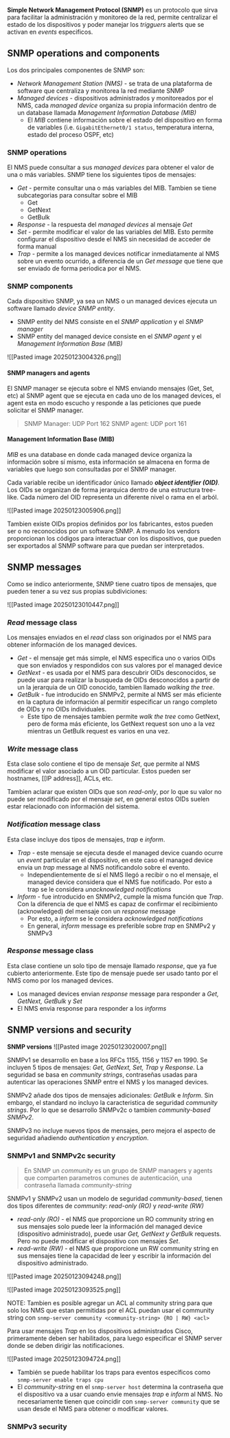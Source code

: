 **Simple Network Management Protocol (SNMP)** es un protocolo que sirva para facilitar la administración y monitoreo de la red, permite centralizar el estado de los dispositivos y poder manejar los _trigguers_ alerts que se activan en _events_ especificos. 

## SNMP operations and components
Los dos principales componentes de SNMP son:
- _Network Management Station (NMS)_ - se trata de una plataforma de software que centraliza y monitorea la red mediante SNMP  
- _Managed devices_ - dispositivos administrados y monitoreados por el NMS, cada _managed device_ organiza su propia información dentro de un database llamada _Management Information Database (MIB)_
	- El _MIB_ contiene información sobre el estado del dispositivo en forma de variables (i.e. `GigabitEthernet0/1 status`, temperatura interna, estado del proceso OSPF, etc)

### SNMP operations 
El NMS puede consultar a sus _managed devices_ para obtener el valor de una o más variables. SNMP tiene los siguientes tipos de mensajes:
- _Get_ - permite consultar una o más variables del MIB. Tambien se tiene subcategorias para consultar sobre el MIB 
	- Get 
	- GetNext 
	- GetBulk
- _Response_ - la respuesta del _managed devices_ al mensaje _Get_
- _Set_ - permite modificar el valor de las variables del MIB. Esto permite configurar el dispositivo desde el NMS sin necesidad de acceder de forma manual  
- _Trap_ -  permite a los managed devices notificar inmediatamente al NMS sobre un evento ocurrido, a diferencia de un _Get message_ que tiene que ser enviado de forma periodica por el NMS.
### SNMP components 
Cada dispositivo SNMP, ya sea un NMS o un managed devices ejecuta un software llamado _device SNMP entity_.
- SNMP entity del NMS consiste en el _SNMP application_ y el _SNMP manager_
- SNMP entity del managed device consiste en el _SNMP agent_ y el _Management Information Base (MIB)_

![[Pasted image 20250123004326.png]]

#### SNMP managers and agents 
El SNMP manager se ejecuta sobre el NMS enviando mensajes (Get, Set, etc) al SNMP agent que se ejecuta en cada uno de los managed devices, el agent esta en modo escucho y responde a las peticiones que puede solicitar el SNMP manager.

> SNMP Manager: UDP Port 162 
> SNMP agent: UDP port 161

#### Management Information Base (MIB)
_MIB_ es una database en donde cada managed device organiza la información sobre sí mismo, esta información se almacena en forma de variables que luego son consultadas por el SNMP manager. 

Cada variable recibe un identificador único llamado **_object identifier (OID)_**. Los OIDs se organizan de forma jerarquica dentro de una estructura tree-like. Cada número del OID representa un diferente nivel o rama en el arból. 

![[Pasted image 20250123005906.png]]

Tambien existe OIDs propios definidos por los fabricantes, estos pueden ser o no reconocidos por un software SNMP. A menudo los vendors proporcionan los códigos para interactuar con los dispositivos, que pueden ser exportados al SNMP software para que puedan ser interpretados. 

## SNMP messages 
Como se indico anteriormente, SNMP tiene cuatro tipos de mensajes, que pueden tener a su vez sus propias subdiviciones:

![[Pasted image 20250123010447.png]]

### _Read_ message class 
Los mensajes enviados en el _read_ class son originados por el NMS para obtener información de los managed devices. 

- _Get_ - el mensaje get más simple, el NMS especifica uno o varios OIDs que son enviados y respondidos con sus valores por el managed device 
- _GetNext_ - es usada por el NMS para descubrir OIDs desconocidos, se puede usar para realizar la busqueda de OIDs desconocidos a partir de un la jerarquia de un OID conocido, tambien llamado _walking the tree_.
- _GetBulk_ - fue introducido en SNMPv2, permite al NMS ser más eficiente en la captura de información al permitir especificar un rango completo de OIDs y no OIDs individuales.
	- Este tipo de mensajes tambien permite _walk the tree_ como GetNext, pero de forma más eficiente, los GetNext request son uno a la vez mientras un GetBulk request es varios en una vez. 

### _Write_ message class 
Esta clase solo contiene el tipo de mensaje _Set_, que permite al NMS modificar el valor asociado a un OID particular. Estos pueden ser hostnames, [[IP address]], ACLs, etc. 

Tambien aclarar que existen OIDs que son _read-only_, por lo que su valor no puede ser modificado por el mensaje _set_, en general estos OIDs suelen estar relacionado con información del sistema. 

### _Notification_ message class 
Esta clase incluye dos tipos de mensajes, _trap_ e _inform_.
- _Trap_ - este mensaje se ejecuta desde el managed device cuando ocurre un _event_ particular en el dispositivo, en este caso el managed device envia un _trap_ message al NMS notificandolo sobre el evento. 
	- Independientemente de sí el NMS llegó a recibir o no el mensaje, el managed device considera que el NMS fue notificado. Por esto a trap se le considera _unacknowledged notifications_
- _Inform_ - fue introducido en SNMPv2, cumple la misma función que _Trap_. Con la diferencia de que el NMS es capaz de confirmar el recibimiento (acknowledged) del mensaje con un _response_ message
	- Por esto, a _inform_ se le considera _acknowledged notifications_ 
	- En general, _inform_ message es preferible sobre _trap_ en SNMPv2 y SNMPv3

### _Response_ message class 
Esta clase contiene un solo tipo de mensaje llamado _response_, que ya fue cubierto anteriormente. Este tipo de mensaje puede ser usado tanto por el NMS como por los managed devices.
- Los managed devices envian _response_ message para responder a _Get, GetNext, GetBulk_ y _Set_
- El NMS envia response para responder a los _informs_

## SNMP versions and security 

**SNMP versions**
![[Pasted image 20250123020007.png]]

SNMPv1 se desarrollo en base a los RFCs 1155, 1156 y 1157 en 1990. Se incluyen 5 tipos de mensajes: _Get, GetNext, Set, Trap_ y _Response_. La seguridad se basa en _community strings_, contraseñas usadas para autenticar las operaciones SNMP entre el NMS y los managed devices.

SNMPv2 añade dos tipos de mensajes adicionales: _GetBulk_ e _Inform_. Sin embargo, el standard no incluyo la caracteristica de seguridad _community strings_. Por lo que se desarrollo SNMPv2c o tambien _community-based SNMPv2_.

SNMPv3 no incluye nuevos tipos de mensajes, pero mejora el aspecto de seguridad añadiendo _authentication_ y _encryption_. 

### SNMPv1 and SNMPv2c security 
> En SNMP un _community_ es un grupo de SNMP managers y agents que comparten parametros comunes de autenticación, una contraseña llamada _community-string_

SNMPv1 y SNMPv2 usan un modelo de seguridad _community-based_, tienen dos tipos diferentes de _community_: _read-only (RO)_ y _read-write (RW)_
- _read-only (RO)_ - el NMS que proporcione un RO community string en sus mensajes solo puede leer la información del managed device (dispositivo administrado), puede usar _Get, GetNext y GetBulk_ requests. Pero no puede modificar el dispositivo con mensajes _Set_.
- _read-write (RW)_ - el NMS que proporcione un RW community string en sus mensajes tiene la capacidad de leer y escribir la información del dispositivo administrado.

![[Pasted image 20250123094248.png]]

![[Pasted image 20250123093525.png]]

NOTE: Tambien es posible agregar un ACL al community string para que solo los NMS que estan permitidas por el ACL puedan usar el community string con `snmp-server community <community-string> {RO | RW} <acl>`

Para usar mensajes _Trap_ en los dispositivos administrados Cisco, primeramente deben ser habilitados, para luego especificar el SNMP server donde se deben dirigir las notificaciones. 

![[Pasted image 20250123094724.png]]
- También se puede habilitar los traps para eventos específicos como `snmp-server enable traps cpu`
- El _community-string_ en el `snmp-server host` determina la contraseña que el dispositivo va a usar cuando envie mensajes _trap_ e _inform_ al NMS. No necesariamente tienen que coincidir con `snmp-server community` que se usan desde el NMS para obtener o modificar valores.

### SNMPv3 security 
